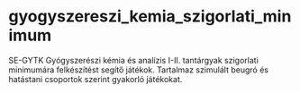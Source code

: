 # gyogyszereszi_kemia_szigorlati_minimum
SE-GYTK Gyógyszerészi kémia és analízis I-II. tantárgyak szigorlati minimumára felkészítést segítő játékok. Tartalmaz szimulált beugró és hatástani csoportok szerint gyakorló játékokat.
